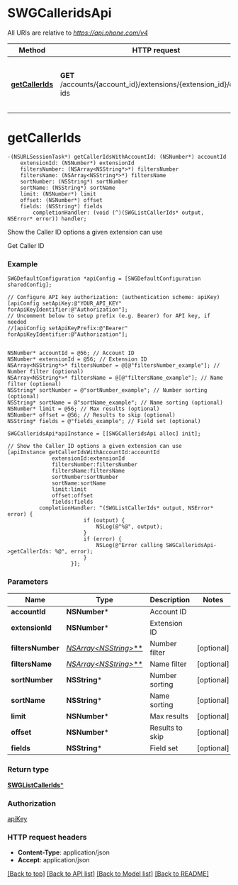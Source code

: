 # SWGCalleridsApi

All URIs are relative to *https://api.phone.com/v4*

Method | HTTP request | Description
------------- | ------------- | -------------
[**getCallerIds**](SWGCalleridsApi.md#getcallerids) | **GET** /accounts/{account_id}/extensions/{extension_id}/caller-ids | Show the Caller ID options a given extension can use


# **getCallerIds**
```objc
-(NSURLSessionTask*) getCallerIdsWithAccountId: (NSNumber*) accountId
    extensionId: (NSNumber*) extensionId
    filtersNumber: (NSArray<NSString*>*) filtersNumber
    filtersName: (NSArray<NSString*>*) filtersName
    sortNumber: (NSString*) sortNumber
    sortName: (NSString*) sortName
    limit: (NSNumber*) limit
    offset: (NSNumber*) offset
    fields: (NSString*) fields
        completionHandler: (void (^)(SWGListCallerIds* output, NSError* error)) handler;
```

Show the Caller ID options a given extension can use

Get Caller ID

### Example 
```objc
SWGDefaultConfiguration *apiConfig = [SWGDefaultConfiguration sharedConfig];

// Configure API key authorization: (authentication scheme: apiKey)
[apiConfig setApiKey:@"YOUR_API_KEY" forApiKeyIdentifier:@"Authorization"];
// Uncomment below to setup prefix (e.g. Bearer) for API key, if needed
//[apiConfig setApiKeyPrefix:@"Bearer" forApiKeyIdentifier:@"Authorization"];


NSNumber* accountId = @56; // Account ID
NSNumber* extensionId = @56; // Extension ID
NSArray<NSString*>* filtersNumber = @[@"filtersNumber_example"]; // Number filter (optional)
NSArray<NSString*>* filtersName = @[@"filtersName_example"]; // Name filter (optional)
NSString* sortNumber = @"sortNumber_example"; // Number sorting (optional)
NSString* sortName = @"sortName_example"; // Name sorting (optional)
NSNumber* limit = @56; // Max results (optional)
NSNumber* offset = @56; // Results to skip (optional)
NSString* fields = @"fields_example"; // Field set (optional)

SWGCalleridsApi*apiInstance = [[SWGCalleridsApi alloc] init];

// Show the Caller ID options a given extension can use
[apiInstance getCallerIdsWithAccountId:accountId
              extensionId:extensionId
              filtersNumber:filtersNumber
              filtersName:filtersName
              sortNumber:sortNumber
              sortName:sortName
              limit:limit
              offset:offset
              fields:fields
          completionHandler: ^(SWGListCallerIds* output, NSError* error) {
                        if (output) {
                            NSLog(@"%@", output);
                        }
                        if (error) {
                            NSLog(@"Error calling SWGCalleridsApi->getCallerIds: %@", error);
                        }
                    }];
```

### Parameters

Name | Type | Description  | Notes
------------- | ------------- | ------------- | -------------
 **accountId** | **NSNumber***| Account ID | 
 **extensionId** | **NSNumber***| Extension ID | 
 **filtersNumber** | [**NSArray&lt;NSString*&gt;***](NSString*.md)| Number filter | [optional] 
 **filtersName** | [**NSArray&lt;NSString*&gt;***](NSString*.md)| Name filter | [optional] 
 **sortNumber** | **NSString***| Number sorting | [optional] 
 **sortName** | **NSString***| Name sorting | [optional] 
 **limit** | **NSNumber***| Max results | [optional] 
 **offset** | **NSNumber***| Results to skip | [optional] 
 **fields** | **NSString***| Field set | [optional] 

### Return type

[**SWGListCallerIds***](SWGListCallerIds.md)

### Authorization

[apiKey](../README.md#apiKey)

### HTTP request headers

 - **Content-Type**: application/json
 - **Accept**: application/json

[[Back to top]](#) [[Back to API list]](../README.md#documentation-for-api-endpoints) [[Back to Model list]](../README.md#documentation-for-models) [[Back to README]](../README.md)


